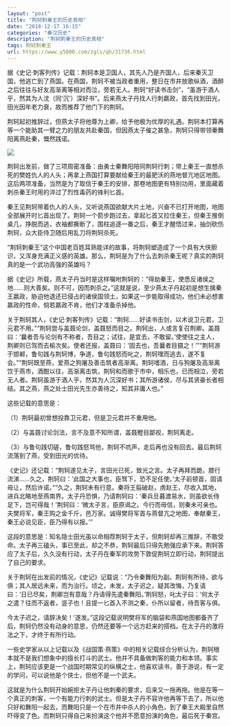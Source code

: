 ```yaml
---
layout: "post"
title: "荆轲刺秦王的历史真相"
date: "2018-12-17 16:15"
categories: "秦汉历史"
description: "荆轲刺秦王的历史真相"
tags: 荆轲刺秦王
url: https://www.y5000.com/zgls/qh/31736.html
---
```






据《史记·刺客列传》记载：荆轲本是卫国人，其先人乃是齐国人，后来秦灭卫国，他逃亡到了燕国。在燕国，荆轲不被当政者重用，整日在市井放歌纵酒，酒醉之后往往与好友高渐离等相对而泣，旁若无人。荆轲“好读书击剑”，“虽游于酒人乎，然其为人沈（同‘沉’）深好书”。后来燕太子丹找人行刺嬴政，首先找到田光，田光因年老力衰，故而推荐了他门下的荆轲。

荆轲起初推辞过，但燕太子将他尊为上卿，给予他极为优厚的礼遇。荆轲本打算再等一个能助其一臂之力的朋友共赴秦国，但因燕太子催之甚急，荆轲只得带领秦舞阳离燕赴秦，慨然践诺。

![](https://img.y5000.com/uploads/allimg/180731/8-1PI111161Q51.jpg)

荆轲出发前，做了三项周密准备：由勇士秦舞阳陪同荆轲行刺；带上秦王一直想杀死的樊姓仇人的人头；再拿上燕国打算要献给秦王的最肥沃的燕地督亢地区地图。这后两项准备，当然是为了取信于秦王的安排，那卷地图更有特别功用，里面藏着刺杀秦王时用的淬过了烈性毒药的锋利匕首。

秦王见荆轲带着仇人的人头，又听说燕国欲献大片土地，兴奋不已打开地图，地图全部展开时匕首出现了。荆轲一个箭步跑过去，拿起匕首又拉住秦王，但秦王推倒桌几，挣脱而逃，衣袖都撕断了，围柱追逐一番之后，秦王才醒悟过来，抽剑砍伤荆轲，众大臣侍卫随后用乱刀将荆轲杀死。

“荆轲刺秦王”这个中国老百姓耳熟能详的故事，将荆轲塑造成了一个具有大侠胆识，又浑身充满正义感的英雄。那么，荆轲是为了什么去刺杀秦王呢？真实的荆轲真的是一个武功高强的英雄吗？

据《史记》所载，燕太子丹当时是这样嘱咐荆轲的：“得劫秦王，使悉反诸侯之地……则大善矣。则不可，因而刺杀之。”这就是说，至少燕太子丹起初是想生擒秦王嬴政，胁迫他退还已侵占的诸侯国领土，如果这一步能取得成功，他们未必想害嬴政的性命，倘若嬴政不肯，他们才准备杀掉他。

关于荆轲其人，《史记·刺客列传》记载：“荆轲……好读书击剑，以术说卫元君，卫元君不用。”“荆轲尝与盖聂论剑，盖聂怒而目之。荆轲出，人或言复召荆卿。盖聂曰：‘曩者吾与论剑有不称者，吾目之；试往，是宜去，不敢留。’使使往之主人，荆卿则已驾而去榆次矣。使者还报，盖聂曰：‘固去也，吾曩者目摄之！’”“荆轲游于邯郸，鲁句践与荆轲博，争道，鲁句践怒而叱之，荆轲嘿而逃去，遂不复会。”“荆轲既至燕，爱燕之狗屠及善击筑者高渐离。荆轲嗜酒，日与狗屠及高渐离饮于燕市，酒酣以往，高渐离击筑，荆轲和而歌于市中，相乐也，已而相泣，旁若无人者。荆轲虽游于酒人乎，然其为人沉深好书；其所游诸侯，尽与其贤豪长者相结。其之燕，燕之处士田光先生亦善待之，知其非庸人也。”

这些记载的意思是：

（1）荆轲最初曾想投靠卫元君，但是卫元君并不重用他。

（2）与盖聂讨论剑法，言不及意不知所谓，盖聂瞪目鄙视，荆轲离走。

（3）与鲁句践切磋，鲁句践怒骂他，荆轲不吭声，走后再也没有回去。最后荆轲流落到了燕，受到田光的优待。

《史记》还记载：“荆轲遂见太子，言田光已死，致光之言。太子再拜而跪，膝行流涕……久之，荆轲曰：‘此国之大事也，臣驽下，恐不足任使。’太子前顿首，固请毋让，然后许诺。”“久之，荆轲未有行意。秦将王翦破赵，虏赵王，尽收入其地，进兵北略地至燕南界。太子丹恐惧，乃请荆轲曰：‘秦兵旦暮渡易水，则虽欲长侍足下，岂可得哉！’荆轲曰：‘微太子言，臣原谒之。今行而毋信，则秦未可亲也。夫樊将军，秦王购之金千斤，邑万家。诚得樊将军首与燕督亢之地图，奉献秦王，秦王必说见臣，臣乃得有以报。’”

这段的意思是：知名隐士田光虽以命相荐荆轲于太子，但荆轲却再三推辞，不敢受命。太子再三磕头，事已至此，却之不恭，荆轲最后只得先勉强应承下来。荆轲答应了太子后，久久没有行动，太子丹在秦军的攻势下敦促荆轲立即行动，荆轲提出了自己的要求。

关于荆轲在出发前的情况，《史记》记载说：“乃令秦舞阳为副。荆轲有所待，欲与俱；其人居远未来，而为治行。顷之，未发，太子迟之，疑其改悔，乃复请曰：‘日已尽矣，荆卿岂有意哉？丹请得先遣秦舞阳。’荆轲怒，叱太子曰：‘何太子之遣？往而不返者，竖子也！且提一匕首入不测之秦，仆所以留者，待吾客与俱。

今太子迟之，请辞决矣！’遂发。”这段记载说明樊将军的脑袋和燕国地图都备齐了后，荆轲仍然没有动身的意思，仍然还要等一个远方赶来的搭档。在太子丹的激将法之下，才终于有所行动。

一些史学家从以上记载以及《战国策·燕策》中的相关记载综合分析认为，荆轲根本就不是我们想象中的擅长打斗的武士。他并不具备做刺客的能力和本领。事实上，荆轲应该更是一个战国时期常见的纵横之士，他喜欢读书，善于游说，有一定的学问，可以说他是个侠士，但他不是一个武夫。

这就是为什么荆轲开始婉拒太子丹让他刺秦的要求，后来又一拖再拖。他是在等一个真正的刺客，一个有能力行刺的武士。但是太子丹不容许他再等下去了，所以他只好和舞阳一起去，而舞阳只是一个在市井中杀人的小角色，到了秦王大殿里自然吓得变了色。而荆轲只得自己来扮演这个他并不愿意扮演的角色，最后死于秦宫。
